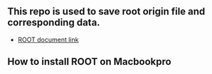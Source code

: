 ## This repo is used to save root origin file and corresponding data.
  - [ROOT document link](https://root.cern.ch/doc/master/index.html)

## How to install ROOT on Macbookpro
